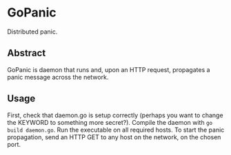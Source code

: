 GoPanic
=======
Distributed panic.

Abstract
--------
GoPanic is daemon that runs and, upon an HTTP request, propagates a panic message across the network.

Usage
-----
First, check that daemon.go is setup correctly (perhaps you want to change the KEYWORD to something more secret?).  Compile the daemon with `go build daemon.go`.  Run the executable on all required hosts.  To start the panic propagation, send an HTTP GET to any host on the network, on the chosen port.
